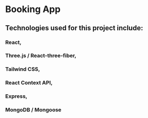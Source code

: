 # Booking App
## Technologies used for this project include:  
### React,
### Three.js / React-three-fiber,
### Tailwind CSS,
### React Context API,
### Express,
### MongoDB / Mongoose